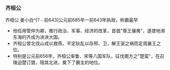 ### 齐桓公

齐桓公 姜小白^[?﹣前643]公元前685年一前643年执政，称霸最早

- 他任用管仲为卿，推行政治、军事、经济的改革，首倡"尊王攘夷"，遂使地濒东海的齐成为泱泱大国。
- 齐桓公曾北伐山戎以救燕，平定狄乱以存邢、卫，解王室之祸而定周襄王之位。
- 特别是公元前656年，齐桓公率鲁、宋等八国军队，征伐南方之"楚蛮"，在召陵迫楚订盟，阻其北进，奠下了霸主的地位。
